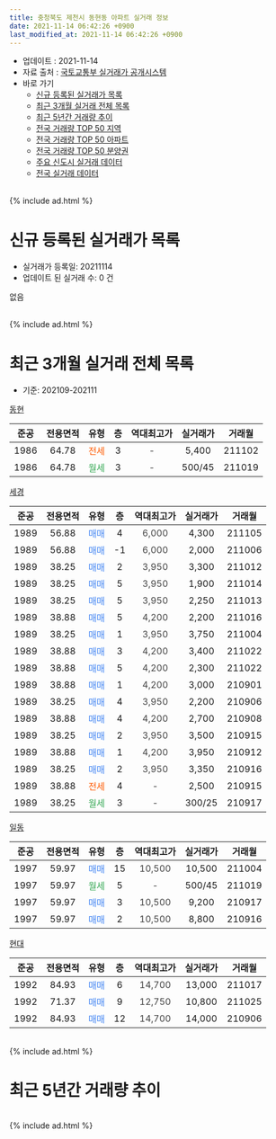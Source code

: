 ```yaml
---
title: 충청북도 제천시 동현동 아파트 실거래 정보
date: 2021-11-14 06:42:26 +0900
last_modified_at: 2021-11-14 06:42:26 +0900
---
```


* 업데이트 : 2021-11-14
* 자료 출처 : [국토교통부 실거래가 공개시스템](http://rt.molit.go.kr)
* 바로 가기
    * [신규 등록된 실거래가 목록](#신규-등록된-실거래가-목록)
    * [최근 3개월 실거래 전체 목록](#최근-3개월-실거래-전체-목록)
    * [최근 5년간 거래량 추이](#최근-5년간-거래량-추이)
    * [전국 거래량 TOP 50 지역](https://inasie.github.io/apt-trade-info/최근-3개월-전국에서-가장-거래가-많이-발생한-지역)
    * [전국 거래량 TOP 50 아파트](https://inasie.github.io/apt-trade-info/최근-3개월-전국에서-가장-거래가-많이-발생한-아파트)
    * [전국 거래량 TOP 50 분양권](https://inasie.github.io/apt-trade-info/최근-3개월-전국에서-가장-거래가-많이-발생한-분양권)
    * [주요 신도시 실거래 데이터](https://inasie.github.io/apt-trade-info/주요-신도시)
    * [전국 실거래 데이터](https://inasie.github.io/apt-trade-info/전국)
<br>
{% include ad.html %}
<br>

# 신규 등록된 실거래가 목록
* 실거래가 등록일: 20211114
* 업데이트 된 실거래 수: 0 건

없음

<br>
{% include ad.html %}
<br>

# 최근 3개월 실거래 전체 목록
* 기준: 202109-202111


[동현](https://search.naver.com/search.naver?query=%EC%B6%A9%EC%B2%AD%EB%B6%81%EB%8F%84+%EC%A0%9C%EC%B2%9C%EC%8B%9C+%EB%8F%99%ED%98%84%EB%8F%99+%EB%8F%99%ED%98%84)

|준공|전용면적|유형|층|역대최고가|실거래가|거래월|
|:---:|:---:|:---:|:---:|:---:|:---:|:---:|
|1986|64.78|<span style="color:#ff5a00">전세</span>|3|<span style="color:#444444">-</span>|5,400|211102|
|1986|64.78|<span style="color:#34a853">월세</span>|3|<span style="color:#444444">-</span>|500/45|211019|

[세경](https://search.naver.com/search.naver?query=%EC%B6%A9%EC%B2%AD%EB%B6%81%EB%8F%84+%EC%A0%9C%EC%B2%9C%EC%8B%9C+%EB%8F%99%ED%98%84%EB%8F%99+%EC%84%B8%EA%B2%BD)

|준공|전용면적|유형|층|역대최고가|실거래가|거래월|
|:---:|:---:|:---:|:---:|:---:|:---:|:---:|
|1989|56.88|<span style="color:#4285f3">매매</span>|4|<span style="color:#444444">6,000</span>|4,300|211105|
|1989|56.88|<span style="color:#4285f3">매매</span>|-1|<span style="color:#444444">6,000</span>|2,000|211006|
|1989|38.25|<span style="color:#4285f3">매매</span>|2|<span style="color:#444444">3,950</span>|3,300|211012|
|1989|38.25|<span style="color:#4285f3">매매</span>|5|<span style="color:#444444">3,950</span>|1,900|211014|
|1989|38.25|<span style="color:#4285f3">매매</span>|5|<span style="color:#444444">3,950</span>|2,250|211013|
|1989|38.88|<span style="color:#4285f3">매매</span>|5|<span style="color:#444444">4,200</span>|2,200|211016|
|1989|38.25|<span style="color:#4285f3">매매</span>|1|<span style="color:#444444">3,950</span>|3,750|211004|
|1989|38.88|<span style="color:#4285f3">매매</span>|3|<span style="color:#444444">4,200</span>|3,400|211022|
|1989|38.88|<span style="color:#4285f3">매매</span>|5|<span style="color:#444444">4,200</span>|2,300|211022|
|1989|38.88|<span style="color:#4285f3">매매</span>|1|<span style="color:#444444">4,200</span>|3,000|210901|
|1989|38.25|<span style="color:#4285f3">매매</span>|4|<span style="color:#444444">3,950</span>|2,200|210906|
|1989|38.88|<span style="color:#4285f3">매매</span>|4|<span style="color:#444444">4,200</span>|2,700|210908|
|1989|38.25|<span style="color:#4285f3">매매</span>|2|<span style="color:#444444">3,950</span>|3,500|210915|
|1989|38.88|<span style="color:#4285f3">매매</span>|1|<span style="color:#444444">4,200</span>|3,950|210912|
|1989|38.25|<span style="color:#4285f3">매매</span>|2|<span style="color:#444444">3,950</span>|3,350|210916|
|1989|38.88|<span style="color:#ff5a00">전세</span>|4|<span style="color:#444444">-</span>|2,500|210915|
|1989|38.25|<span style="color:#34a853">월세</span>|3|<span style="color:#444444">-</span>|300/25|210917|

[일동](https://search.naver.com/search.naver?query=%EC%B6%A9%EC%B2%AD%EB%B6%81%EB%8F%84+%EC%A0%9C%EC%B2%9C%EC%8B%9C+%EB%8F%99%ED%98%84%EB%8F%99+%EC%9D%BC%EB%8F%99)

|준공|전용면적|유형|층|역대최고가|실거래가|거래월|
|:---:|:---:|:---:|:---:|:---:|:---:|:---:|
|1997|59.97|<span style="color:#4285f3">매매</span>|15|<span style="color:#444444">10,500</span>|10,500|211004|
|1997|59.97|<span style="color:#34a853">월세</span>|5|<span style="color:#444444">-</span>|500/45|211019|
|1997|59.97|<span style="color:#4285f3">매매</span>|3|<span style="color:#444444">10,500</span>|9,200|210917|
|1997|59.97|<span style="color:#4285f3">매매</span>|2|<span style="color:#444444">10,500</span>|8,800|210916|

[현대](https://search.naver.com/search.naver?query=%EC%B6%A9%EC%B2%AD%EB%B6%81%EB%8F%84+%EC%A0%9C%EC%B2%9C%EC%8B%9C+%EB%8F%99%ED%98%84%EB%8F%99+%ED%98%84%EB%8C%80)

|준공|전용면적|유형|층|역대최고가|실거래가|거래월|
|:---:|:---:|:---:|:---:|:---:|:---:|:---:|
|1992|84.93|<span style="color:#4285f3">매매</span>|6|<span style="color:#444444">14,700</span>|13,000|211017|
|1992|71.37|<span style="color:#4285f3">매매</span>|9|<span style="color:#444444">12,750</span>|10,800|211025|
|1992|84.93|<span style="color:#4285f3">매매</span>|12|<span style="color:#444444">14,700</span>|14,000|210906|


<br>
{% include ad.html %}
<br>

# 최근 5년간 거래량 추이


<div style="width:100%;">
    <canvas id="deal_progress" height="200"></canvas>
</div>

<script>
new Chart(document.getElementById("deal_progress"), {
    type: 'line',
    data: {
        labels: ['201611','201612','201701','201702','201703','201704','201705','201706','201707','201708','201709','201710','201711','201712','201801','201802','201803','201804','201805','201806','201807','201808','201809','201810','201811','201812','201901','201902','201903','201904','201905','201906','201907','201908','201909','201910','201911','201912','202001','202002','202003','202004','202005','202006','202007','202008','202009','202010','202011','202012','202101','202102','202103','202104','202105','202106','202107','202108','202109','202110','202111'],
        datasets: [{
            label: '매매',
            pointRadius: 1,
            data: [1, 2, 3, 1, 4, 5, 8, 2, 4, 5, 3, 2, 4, 3, 2, 1, 4, 5, 1, 2, 1, 3, 1, 8, 1, 2, 2, 4, 3, 2, 3, 3, 5, 1, 2, 3, 2, 3, 2, 2, 3, 5, 3, 3, 0, 1, 3, 1, 4, 1, 5, 7, 19, 10, 17, 16, 7, 11, 9, 11, 1],
            borderColor: "rgba(255, 201, 14, 1)",
            backgroundColor: "rgba(255, 201, 14, 0.5)",
            fill: false,
            lineTension: 0
        },{
            label: '전월세',
            pointRadius: 1,
            data: [2, 1, 2, 1, 2, 0, 0, 2, 2, 3, 2, 1, 3, 1, 4, 1, 1, 2, 4, 2, 2, 2, 0, 1, 1, 0, 3, 1, 2, 1, 1, 0, 0, 0, 0, 0, 1, 1, 2, 1, 2, 1, 0, 2, 0, 1, 1, 3, 0, 0, 0, 2, 1, 2, 0, 1, 1, 3, 2, 2, 1],
            borderColor: "rgba(0, 141, 185, 1)",
            backgroundColor: "rgba(0, 141, 185, 0.5)",
            fill: false,
            lineTension: 0
        }
        ]
    },
    options: {
        responsive: true,
        title: {
            display: false
        },
        tooltips: {
            mode: 'index',
            intersect: false
        },
        hover: {
            mode: 'nearest',
            intersect: true
        },
        scales: {
            xAxes: [{
                display: true,
                scaleLabel: {
                    display: true,
                    labelString: '년/월'
                }
            }],
            yAxes: [{
                display: true,
                ticks: {
                    suggestedMin: 0,
                },
                scaleLabel: {
                    display: true,
                    labelString: '실거래 수'
                }
            }]
        }
    }
});

</script>


<br>
{% include ad.html %}
<br>

